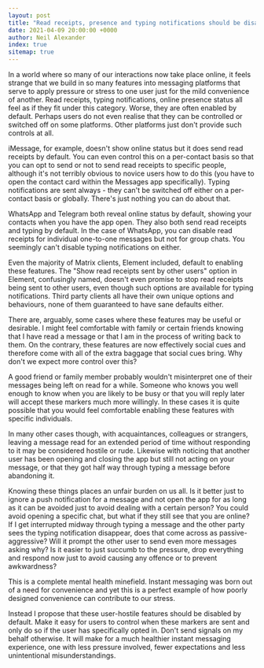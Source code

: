 ```yaml
---
layout: post
title: "Read receipts, presence and typing notifications should be disabled by default"
date: 2021-04-09 20:00:00 +0000
author: Neil Alexander
index: true
sitemap: true
---
```


In a world where so many of our interactions now take place online, it feels
strange that we build in so many features into messaging platforms that serve to
apply pressure or stress to one user just for the mild convenience of another. Read
receipts, typing notifications, online presence status all feel as if they fit under
this category. Worse, they are often enabled by default. Perhaps users do not even
realise that they can be controlled or switched off on some platforms. Other platforms
just don't provide such controls at all.

iMessage, for example, doesn't show online status but it does send read receipts by
default. You can even control this on a per-contact basis so that you can opt to
send or not to send read receipts to specific people, although it's not terribly obvious
to novice users how to do this (you have to open the contact card within the Messages
app specifically). Typing notifications are sent always - they can't be switched off
either on a per-contact basis or globally. There's just nothing you can do about that.

WhatsApp and Telegram both reveal online status by default, showing your contacts
when you have the app open. They also both send read receipts and typing by default.
In the case of WhatsApp, you can disable read receipts for individual one-to-one
messages but not for group chats. You seemingly can't disable typing notifications
on either.

Even the majority of Matrix clients, Element included, default to enabling these
features. The "Show read receipts sent by other users" option in Element, confusingly
named, doesn't even promise to stop read receipts being sent to other users, even
though such options are available for typing notifications. Third party clients all
have their own unique options and behaviours, none of them guaranteed to have sane
defaults either.

There are, arguably, some cases where these features may be useful or desirable.
I might feel comfortable with family or certain friends knowing that I have read a
message or that I am in the process of writing back to them. On the contrary, these
features are now effectively social cues and therefore come with all of the extra 
baggage that social cues bring. Why don't we expect more control over this?

A good friend or family member probably wouldn't misinterpret one of their messages
being left on read for a while. Someone who knows you well enough to know when you are
likely to be busy or that you will reply later will accept these markers much more
willingly. In these cases it is quite possible that you would feel comfortable enabling
these features with specific individuals.

In many other cases though, with acquaintances, colleagues or strangers, leaving a
message read for an extended period of time without responding to it may be considered
hostile or rude. Likewise with noticing that another user has been opening and closing
the app but still not acting on your message, or that they got half way through typing
a message before abandoning it.

Knowing these things places an unfair burden on us all. Is it better just to ignore a
push notification for a message and not open the app for as long as it can be avoided just to
avoid dealing with a certain person? You could avoid opening a specific chat, but what
if they still see that you are online? If I get interrupted midway through typing a message
and the other party sees the typing notification disappear, does that come across as
passive-aggressive? Will it prompt the other user to send even more messages asking why?
Is it easier to just succumb to the pressure, drop everything and respond now just to avoid
causing any offence or to prevent awkwardness?

This is a complete mental health minefield. Instant messaging was born out of a need for
convenience and yet this is a perfect example of how poorly designed convenience can
contribute to our stress.

Instead I propose that these user-hostile features should be disabled by default. Make
it easy for users to control when these markers are sent and only do so if the user has
specifically opted in. Don't send signals on my behalf otherwise. It will make for a much
healthier instant messaging experience, one with less pressure involved, fewer expectations
and less unintentional misunderstandings. 
